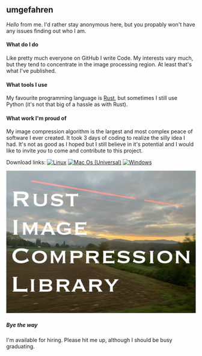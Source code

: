 ## umgefahren

_Hello_ from me. I'd rather stay anonymous here, but you propably won't have any issues finding out who I am.

#### What do I do

Like pretty much everyone on GitHub I write Code. My interests vary much, but they tend to concentrate in the image processing region. At least that's what I've published.

#### What tools I use

My favourite programming language is [Rust](https://www.rust-lang.org), but sometimes I still use Python (it's not that big of a hassle as with Rust).

#### What work I'm proud of

My image compression algorithm is the largest and most complex peace of software I ever created. It took 3 days of coding to realize the silly idea I had. It's not as good as I hoped but I still believe in it's potential and I would like to invite *you* to come and contribute to this project.

Download links:
[![Linux](https://badgen.net/badge/icon/Linux?icon=terminal&label)](https://github.com/umgefahren/image-comp-lib-rust/releases/download/v0.0.1/image-compressor-linux)
[![Mac Os (Universal)](https://badgen.net/badge/icon/Mac\_Os?icon=apple&label)](https://github.com/umgefahren/image-comp-lib-rust/releases/download/v0.0.1/image-compressor-apple-universal)
[![Windows](https://badgen.net/badge/icon/Windows?icon=windows&label)](https://github.com/umgefahren/image-comp-lib-rust/releases/download/v0.0.1/image-compressor-win.exe)

[![Comp Link Img](https://github.com/umgefahren/umgefahren.github.io/blob/main/preview_pic_with_writing.png?raw=true)](https://github.com/umgefahren/image-comp-lib-rust)

##### Bye the way

I'm available for hiring. Please hit me up, although I should be busy graduating.
